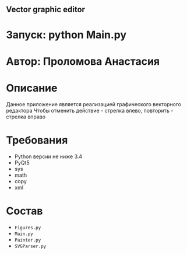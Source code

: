 ## Vector graphic editor


# Запуск: python Main.py
# Автор: Проломова Анастасия

# Описание
Данное приложение является реализацией графического векторного редактора
Чтобы отменить действие - стрелка влево, повторить - стрелка вправо


# Требования
* Python версии не ниже 3.4
* PyQt5
* sys
* math
* copy
* xml

# Состав
* `Figures.py`
* `Main.py`
* `Painter.py`
* `SVGParser.py`
